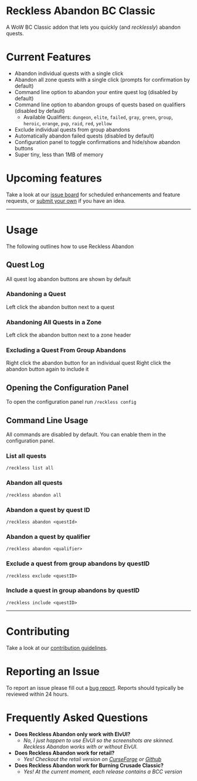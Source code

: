 # Reckless Abandon BC Classic

A WoW BC Classic addon that lets you quickly (and _recklessly_) abandon quests.

# Current Features

- Abandon individual quests with a single click
- Abandon all zone quests with a single click (prompts for confirmation by default)
- Command line option to abandon your entire quest log (disabled by default)
- Command line option to abandon groups of quests based on qualifiers (disabled by default)
  - Available Qualifiers: `dungeon`, `elite`, `failed`, `gray`, `green`, `group`, `heroic`, `orange`, `pvp`, `raid`, `red`, `yellow`
- Exclude individual quests from group abandons
- Automatically abandon failed quests (disabled by default)
- Configuration panel to toggle confirmations and hide/show abandon buttons
- Super tiny, less than 1MB of memory

# Upcoming features

Take a look at our [issue board](https://github.com/MotherGinger/RecklessAbandon-Classic/labels/enhancement) for scheduled enhancements and feature requests, or [submit your own](https://github.com/MotherGinger/RecklessAbandon-Classic/issues/new?assignees=&labels=enhancement&template=feature_request.md&title=%5BFeature+Request%5D) if you have an idea.

---

# Usage

The following outlines how to use Reckless Abandon

## Quest Log

All quest log abandon buttons are shown by default

### Abandoning a Quest

Left click the abandon button next to a quest

### Abandoning All Quests in a Zone

Left click the abandon button next to a zone header

### Excluding a Quest From Group Abandons

Right click the abandon button for an individual quest
Right click the abandon button again to include it

## Opening the Configuration Panel

To open the configuration panel run `/reckless config`

## Command Line Usage

All commands are disabled by default. You can enable them in the configuration panel.

### List all quests

`/reckless list all`

### Abandon all quests

`/reckless abandon all`

### Abandon a quest by quest ID

`/reckless abandon <questId>`

### Abandon a quest by qualifier

`/reckless abandon <qualifier>`

### Exclude a quest from group abandons by questID

`/reckless exclude <questID>`

### Include a quest in group abandons by questID

`/reckless include <questID>`

---

# Contributing

Take a look at our [contribution guidelines](https://github.com/MotherGinger/RecklessAbandon-Classic/blob/main/CONTRIBUTING.md).

# Reporting an Issue

To report an issue please fill out a [bug report](https://github.com/MotherGinger/RecklessAbandon-Classic/issues/new?assignees=MotherGinger&labels=&template=bug_report.md&title=%5BBug+Report%5D). Reports should typically be reviewed within 24 hours.

# Frequently Asked Questions

- **Does Reckless Abandon only work with ElvUI?**
  - _No, I just happen to use ElvUI so the screenshots are skinned. Reckless Abandon works with or without ElvUI._
- **Does Reckless Abandon work for retail?**
  - _Yes! Checkout the retail version on [CurseForge](https://www.curseforge.com/wow/addons/reckless-abandon) or [Github](https://github.com/MotherGinger/RecklessAbandon)_
- **Does Reckless Abandon work for Burning Crusade Classic?**
  - _Yes! At the current moment, each release contains a BCC version_
